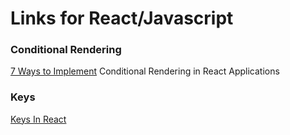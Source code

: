 # Links for React/Javascript

### Conditional Rendering

[7 Ways to Implement](https://scotch.io/tutorials/7-ways-to-implement-conditional-rendering-in-react-applications) Conditional Rendering in React Applications

### Keys

[Keys In React](https://paulgray.net/keys-in-react/)
